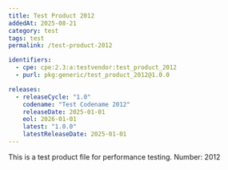 ```yaml
---
title: Test Product 2012
addedAt: 2025-08-21
category: test
tags: test
permalink: /test-product-2012

identifiers:
  - cpe: cpe:2.3:a:testvendor:test_product_2012
  - purl: pkg:generic/test_product_2012@1.0.0

releases:
  - releaseCycle: "1.0"
    codename: "Test Codename 2012"
    releaseDate: 2025-01-01
    eol: 2026-01-01
    latest: "1.0.0"
    latestReleaseDate: 2025-01-01
---
```


This is a test product file for performance testing. Number: 2012
